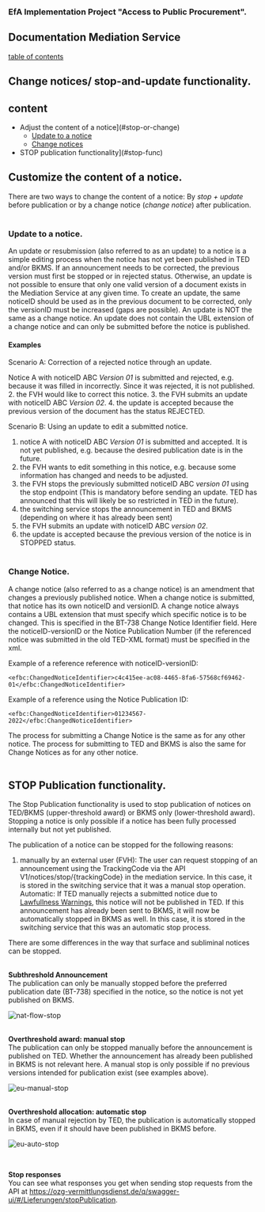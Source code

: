 ### EfA Implementation Project "Access to Public Procurement".
## Documentation Mediation Service
[table of contents](/documentation/documentation.md)
<br>

## Change notices/ stop-and-update functionality.

## content
- Adjust the content of a notice](#stop-or-change)
    - [Update to a notice](#update)
	- [Change notices](#change-notice)
- STOP publication functionality](#stop-func)

## Customize the content of a notice<span id='stop-or-change'>.
There are two ways to change the content of a notice: By *stop + update* before publication or by a change notice (*change notice*) after publication.
<br><br>

### Update to a notice<span id='update'>.
An update or resubmission (also referred to as an update) to a notice is a simple editing process when the notice has not yet been published in TED and/or BKMS. If an announcement needs to be corrected, the previous version must first be stopped or in rejected status. Otherwise, an update is not possible to ensure that only one valid version of a document exists in the Mediation Service at any given time. To create an update, the same noticeID should be used as in the previous document to be corrected, only the versionID must be increased (gaps are possible). An update is NOT the same as a change notice. An update does not contain the UBL extension of a change notice and can only be submitted before the notice is published.
<br>

#### **Examples**

Scenario A: Correction of a rejected notice through an update.

Notice A with noticeID ABC *Version 01* is submitted and rejected, e.g. because it was filled in incorrectly. Since it was rejected, it is not published.
2. the FVH would like to correct this notice.
3. the FVH submits an update with noticeID ABC *Version 02*.
4. the update is accepted because the previous version of the document has the status REJECTED.

Scenario B: Using an update to edit a submitted notice.

1. notice A with noticeID ABC *Version 01* is submitted and accepted. It is not yet published, e.g. because the desired publication date is in the future.
2. the FVH wants to edit something in this notice, e.g. because some information has changed and needs to be adjusted.
3. the FVH stops the previously submitted noticeID ABC *version 01* using the stop endpoint (This is mandatory before sending an update. TED has announced that this will likely be so restricted in TED in the future).
4. the switching service stops the announcement in TED and BKMS (depending on where it has already been sent)
5. the FVH submits an update with noticeID ABC *version 02*.
6. the update is accepted because the previous version of the notice is in STOPPED status.
<br><br>

### Change Notice<span id='change-notice'>.
A change notice (also referred to as a change notice) is an amendment that changes a previously published notice. When a change notice is submitted, that notice has its own noticeID and versionID. A change notice always contains a UBL extension that must specify which specific notice is to be changed. This is specified in the BT-738 Change Notice Identifier field. Here the noticeID-versionID or the Notice Publication Number (if the referenced notice was submitted in the old TED-XML format) must be specified in the xml.

Example of a reference reference with noticeID-versionID:

`<efbc:ChangedNoticeIdentifier>c4c415ee-ac08-4465-8fa6-57568cf69462-01</efbc:ChangedNoticeIdentifier>`

Example of a reference using the Notice Publication ID:

`<efbc:ChangedNoticeIdentifier>01234567-2022</efbc:ChangedNoticeIdentifier>`

The process for submitting a Change Notice is the same as for any other notice. The process for submitting to TED and BKMS is also the same for Change Notices as for any other notice.
<br><br>

## STOP Publication functionality<span id='stop-func'>.
The Stop Publication functionality is used to stop publication of notices on TED/BKMS (upper-threshold award) or BKMS only (lower-threshold award). Stopping a notice is only possible if a notice has been fully processed internally but not yet published.

The publication of a notice can be stopped for the following reasons:
1. manually by an external user (FVH):
The user can request stopping of an announcement using the TrackingCode via the API V1/notices/stop/{trackingCode} in the mediation service. In this case, it is stored in the switching service that it was a manual stop operation.
Automatic: If TED manually rejects a submitted notice due to [Lawfullness Warnings](Status_information.md/#lawfullness), this notice will not be published in TED. If this announcement has already been sent to BKMS, it will now be automatically stopped in BKMS as well. In this case, it is stored in the switching service that this was an automatic stop process.

There are some differences in the way that surface and subliminal notices can be stopped.
 <br> <br>

**Subthreshold Announcement** <br>
The publication can only be manually stopped before the preferred publication date (BT-738) specified in the notice, so the notice is not yet published on BKMS.

![nat-flow-stop](images/nat-flow-stop.png)
 <br> <br>

**Overthreshold award: manual stop** <br>
The publication can only be stopped manually before the announcement is published on TED. Whether the announcement has already been published in BKMS is not relevant here. A manual stop is only possible if no previous versions intended for publication exist (see examples above).

![eu-manual-stop](images/eu-manual-stop.png)
 <br> <br>

**Overthreshold allocation: automatic stop** <br>
In case of manual rejection by TED, the publication is automatically stopped in BKMS, even if it should have been published in BKMS before.

![eu-auto-stop](images/eu-auto-stop.png)

 <br>

**Stop responses** <br>
You can see what responses you get when sending stop requests from the API at https://ozg-vermittlungsdienst.de/q/swagger-ui/#/Lieferungen/stopPublication.
